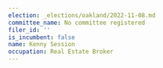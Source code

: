 ```yaml
---
election: _elections/oakland/2022-11-08.md
committee_name: No committee registered
filer_id: ''
is_incumbent: false
name: Kenny Session
occupation: Real Estate Broker
---
```

